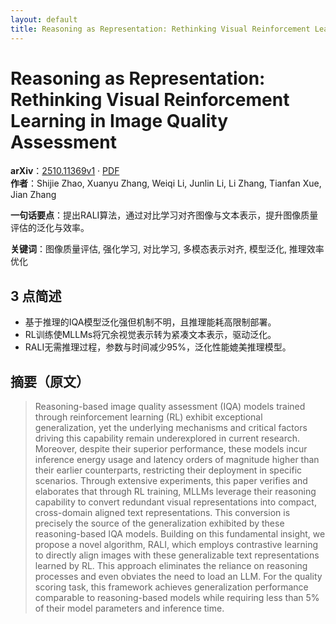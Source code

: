 ```yaml
---
layout: default
title: Reasoning as Representation: Rethinking Visual Reinforcement Learning in Image Quality Assessment
---
```


# Reasoning as Representation: Rethinking Visual Reinforcement Learning in Image Quality Assessment
**arXiv**：[2510.11369v1](https://arxiv.org/abs/2510.11369) · [PDF](https://arxiv.org/pdf/2510.11369.pdf)  
**作者**：Shijie Zhao, Xuanyu Zhang, Weiqi Li, Junlin Li, Li Zhang, Tianfan Xue, Jian Zhang  

**一句话要点**：提出RALI算法，通过对比学习对齐图像与文本表示，提升图像质量评估的泛化与效率。

**关键词**：图像质量评估, 强化学习, 对比学习, 多模态表示对齐, 模型泛化, 推理效率优化

## 3 点简述
- 基于推理的IQA模型泛化强但机制不明，且推理能耗高限制部署。
- RL训练使MLLMs将冗余视觉表示转为紧凑文本表示，驱动泛化。
- RALI无需推理过程，参数与时间减少95%，泛化性能媲美推理模型。

## 摘要（原文）

> Reasoning-based image quality assessment (IQA) models trained through
> reinforcement learning (RL) exhibit exceptional generalization, yet the
> underlying mechanisms and critical factors driving this capability remain
> underexplored in current research. Moreover, despite their superior
> performance, these models incur inference energy usage and latency orders of
> magnitude higher than their earlier counterparts, restricting their deployment
> in specific scenarios. Through extensive experiments, this paper verifies and
> elaborates that through RL training, MLLMs leverage their reasoning capability
> to convert redundant visual representations into compact, cross-domain aligned
> text representations. This conversion is precisely the source of the
> generalization exhibited by these reasoning-based IQA models. Building on this
> fundamental insight, we propose a novel algorithm, RALI, which employs
> contrastive learning to directly align images with these generalizable text
> representations learned by RL. This approach eliminates the reliance on
> reasoning processes and even obviates the need to load an LLM. For the quality
> scoring task, this framework achieves generalization performance comparable to
> reasoning-based models while requiring less than 5% of their model parameters
> and inference time.

